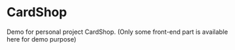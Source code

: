 # CardShop
Demo for personal project CardShop. (Only some front-end part is available here for demo purpose)
